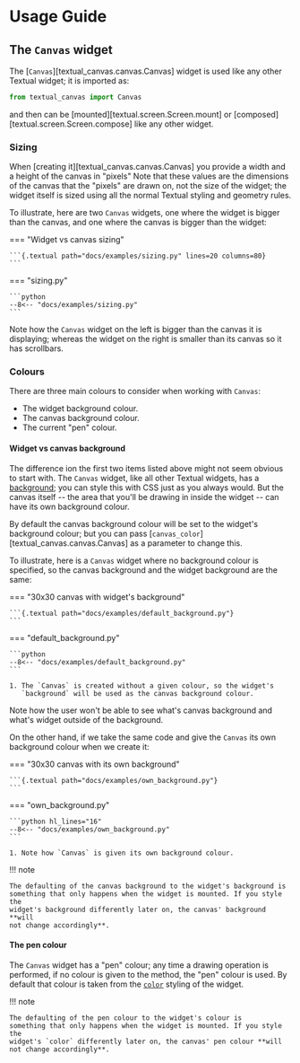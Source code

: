 # Usage Guide

## The `Canvas` widget

The [`Canvas`][textual_canvas.canvas.Canvas] widget is used like any other
Textual widget; it is imported as:

```python
from textual_canvas import Canvas
```

and then can be [mounted][textual.screen.Screen.mount] or
[composed][textual.screen.Screen.compose] like any other widget.

### Sizing

When [creating it][textual_canvas.canvas.Canvas] you provide a
width and a height of the canvas in "pixels" Note that these values are the
dimensions of the canvas that the "pixels" are drawn on, not the size of the
widget; the widget itself is sized using all the normal Textual styling and
geometry rules.

To illustrate, here are two `Canvas` widgets, one where the widget is bigger
than the canvas, and one where the canvas is bigger than the widget:

=== "Widget vs canvas sizing"

    ```{.textual path="docs/examples/sizing.py" lines=20 columns=80}
    ```

=== "sizing.py"

    ```python
    --8<-- "docs/examples/sizing.py"
    ```

Note how the `Canvas` widget on the left is bigger than the canvas it is
displaying; whereas the widget on the right is smaller than its canvas so it
has scrollbars.

### Colours

There are three main colours to consider when working with `Canvas`:

- The widget background colour.
- The canvas background colour.
- The current "pen" colour.

#### Widget vs canvas background

The difference ion the first two items listed above might not seem obvious
to start with. The `Canvas` widget, like all other Textual widgets, has a
[background](https://textual.textualize.io/styles/background/); you can
style this with CSS just as you always would. But the canvas itself -- the
area that you'll be drawing in inside the widget -- can have its own
background colour.

By default the canvas background colour will be set to the widget's
background colour; but you can pass
[`canvas_color`][textual_canvas.canvas.Canvas] as a parameter to change
this.

To illustrate, here is a `Canvas` widget where no background colour is
specified, so the canvas background and the widget background are the same:

=== "30x30 canvas with widget's background"

    ```{.textual path="docs/examples/default_background.py"}
    ```

=== "default_background.py"

    ```python
    --8<-- "docs/examples/default_background.py"
    ```

    1. The `Canvas` is created without a given colour, so the widget's
       `background` will be used as the canvas background colour.

Note how the user won't be able to see what's canvas background and what's
widget outside of the background.

On the other hand, if we take the same code and give the `Canvas` its own
background colour when we create it:

=== "30x30 canvas with its own background"

    ```{.textual path="docs/examples/own_background.py"}
    ```

=== "own_background.py"

    ```python hl_lines="16"
    --8<-- "docs/examples/own_background.py"
    ```

    1. Note how `Canvas` is given its own background colour.

!!! note

    The defaulting of the canvas background to the widget's background is
    something that only happens when the widget is mounted. If you style the
    widget's background differently later on, the canvas' background **will
    not change accordingly**.

#### The pen colour

The `Canvas` widget has a "pen" colour; any time a drawing operation is
performed, if no colour is given to the method, the "pen" colour is used. By
default that colour is taken from the
[`color`](https://textual.textualize.io/styles/color/) styling of the
widget.

!!! note

    The defaulting of the pen colour to the widget's colour is
    something that only happens when the widget is mounted. If you style the
    widget's `color` differently later on, the canvas' pen colour **will
    not change accordingly**.

[//]: # (guide.md ends here)

